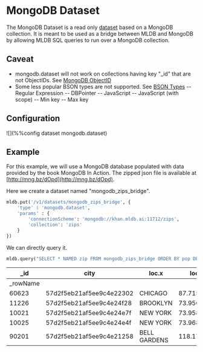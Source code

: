 # MongoDB Dataset

The MongoDB Dataset is a read only [dataset](/doc/builtin/datasets/Datasets.md)
based on a MongoDB collection. It is meant to be used as a bridge between MLDB
and MongoDB by allowing MLDB SQL queries to run over a MongoDB collection.

## Caveat
- mongodb.dataset will not work on collections having key "_id" that are not
  ObjectIDs. See [MongoDB ObjectID](https://docs.mongodb.com/manual/reference/method/ObjectId/)
- Some less popular BSON types are not supported.
  See [BSON Types](https://docs.mongodb.com/master/reference/bson-types/)
-- Regular Expression
-- DBPointer
-- JavaScript
-- JavaScript (with scope)
-- Min key
-- Max key

## Configuration

![](%%config dataset mongodb.dataset)

## Example

For this example, we will use a MongoDB database populated with data provided by
the book MongoDB In Action. The zipped json file is available at
[http://mng.bz/dOpd](http://mng.bz/dOpd).

Here we create a dataset named "mongodb_zips_bridge".

```python
mldb.put('/v1/datasets/mongodb_zips_bridge', {
    'type' : 'mongodb.dataset',
    'params' : {
        'connectionScheme': 'mongodb://khan.mldb.ai:11712/zips',
        'collection': 'zips'
    }
})
```

We can directly query it.

```python
mldb.query("SELECT * NAMED zip FROM mongodb_zips_bridge ORDER BY pop DESC LIMIT 5")
```

| _id | city | loc.x | loc.y | pop | state | zip |
|-----|------|-------|-------|-----|-------|-----|
| _rowName |
| 60623 | 57d2f5eb21af5ee9c4e22302 | CHICAGO | 87.715700 | 41.849015 | 112047 | IL | 60623 |
| 11226 | 57d2f5eb21af5ee9c4e24f28 | BROOKLYN | 73.956985 | 40.646694 | 111396 | NY | 11226 |
| 10021 | 57d2f5eb21af5ee9c4e24e7f | NEW YORK | 73.958805 | 40.768476 | 106564 | NY | 10021 |
| 10025 | 57d2f5eb21af5ee9c4e24e4f | NEW YORK | 73.968312 | 40.797466 | 100027 | NY | 10025 |
| 90201 | 57d2f5eb21af5ee9c4e21258 | BELL GARDENS | 118.172050 | 33.969177 | 99568 | CA | 90201 |
